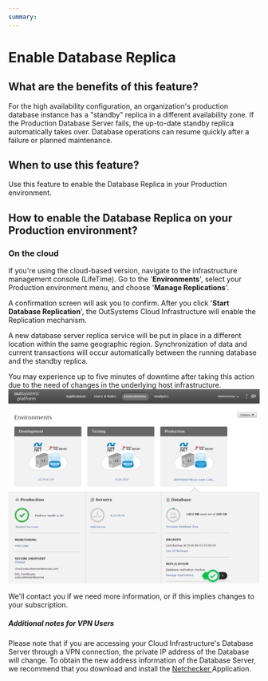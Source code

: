 ```yaml
---
summary: 
---
```


# Enable Database Replica

## What are the benefits of this feature?

For the high availability configuration, an organization's production database instance has a "standby" replica in a different availability zone. If the Production Database Server fails, the up-to-date standby replica automatically takes over. Database operations can resume quickly after a failure or planned maintenance.

## When to use this feature?

Use this feature to enable the Database Replica in your Production environment.

## How to enable the Database Replica on your Production environment?

### On the cloud

If you're using the cloud-based version, navigate to the infrastructure management console (LifeTime). Go to the '**Environments**', select your Production environment menu, and choose '**Manage Replications**'.

A confirmation screen will ask you to confirm. After you click '**Start Database Replication**', the OutSystems Cloud Infrastructure will enable the Replication mechanism.

A new database server replica service will be put in place in a different location within the same geographic region. Synchronization of data and current transactions will occur automatically between the running database and the standby replica.

You may experience up to five minutes of downtime after taking this action due to the need of changes in the underlying host infrastructure.![](images/enable-db-replica_0.png)

We'll contact you if we need more information, or if this implies changes to your subscription.

##### **Additional notes for VPN Users**

Please note that if you are accessing your Cloud Infrastructure's Database Server through a VPN connection, the private IP address of the Database will change. To obtain the new address information of the Database Server, we recommend that you download and install the [Netchecker ](https://success.outsystems.com/Support/Enterprise_Customers/Maintenance_and_Operations/Use_NetChecker_to_troubleshoot_your_connection)Application.

